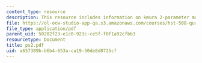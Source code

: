 ```yaml
---
content_type: resource
description: This resource includes information on kmura 2-parameter model.
file: https://ol-ocw-studio-app-qa.s3.amazonaws.com/courses/hst-508-quantitative-genomics-fall-2005/a657389bb6b4653aca1950de8d8725cf_ps2.pdf
file_type: application/pdf
parent_uid: 50202f23-e1c0-923c-ce5f-f0f1a92cfbb3
resourcetype: Document
title: ps2.pdf
uid: a657389b-b6b4-653a-ca19-50de8d8725cf
---
```

